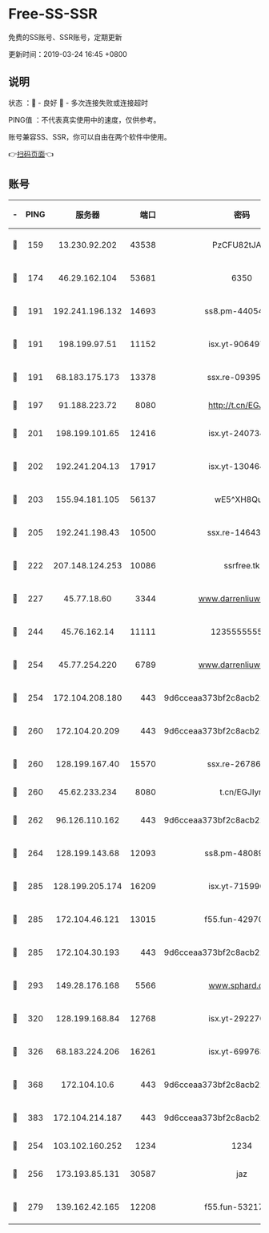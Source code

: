 # Free-SS-SSR

免费的SS账号、SSR账号，定期更新

更新时间：2019-03-24 16:45 +0800

## 说明

状态     ：🙂 - 良好 🙁 - 多次连接失败或连接超时

PING值   ：不代表真实使用中的速度，仅供参考。

账号兼容SS、SSR，你可以自由在两个软件中使用。

👉[扫码页面](https://liesauer.github.io/Free-SS-SSR/)👈

## 账号

|-|PING|服务器|端口|密码|加密方式|区域|
|:----:|:----:|:-----:|-----:|:----:|:----:|:----:|
|🙂|159|13.230.92.202|43538|PzCFU82tJAdZ|aes-256-cfb|JP|
|🙂|174|46.29.162.104|53681|6350|aes-128-ctr|RU|
|🙂|191|192.241.196.132|14693|ss8.pm-44054709|aes-256-cfb|US|
|🙂|191|198.199.97.51|11152|isx.yt-90649731|aes-256-cfb|US|
|🙂|191|68.183.175.173|13378|ssx.re-09395375|aes-256-cfb|US|
|🙂|197|91.188.223.72|8080|http://t.cn/EGJIyrl|rc4-md5|RU|
|🙂|201|198.199.101.65|12416|isx.yt-24073404|aes-256-cfb|US|
|🙂|202|192.241.204.13|17917|isx.yt-13046468|aes-256-cfb|US|
|🙂|203|155.94.181.105|56137|wE5^XH8Quw|aes-256-cfb|US|
|🙂|205|192.241.198.43|10500|ssx.re-14643912|aes-256-cfb|US|
|🙂|222|207.148.124.253|10086|ssrfree.tk|aes-256-cfb|SG|
|🙂|227|45.77.18.60|3344|www.darrenliuwei.com|aes-256-cfb|JP|
|🙂|244|45.76.162.14|11111|123555555555|aes-256-cfb|SG|
|🙂|254|45.77.254.220|6789|www.darrenliuwei.com|aes-256-cfb|SG|
|🙂|254|172.104.208.180|443|9d6cceaa373bf2c8acb22e60b6a58be6|aes-256-cfb|US|
|🙂|260|172.104.20.209|443|9d6cceaa373bf2c8acb22e60b6a58be6|aes-256-cfb|US|
|🙂|260|128.199.167.40|15570|ssx.re-26786415|aes-256-cfb|SG|
|🙂|260|45.62.233.234|8080|t.cn/EGJIyrl|rc4-md5|CA|
|🙂|262|96.126.110.162|443|9d6cceaa373bf2c8acb22e60b6a58be6|aes-256-cfb|US|
|🙂|264|128.199.143.68|12093|ss8.pm-48089265|aes-256-cfb|SG|
|🙂|285|128.199.205.174|16209|isx.yt-71599058|aes-256-cfb|SG|
|🙂|285|172.104.46.121|13015|f55.fun-42970709|aes-256-cfb|SG|
|🙂|285|172.104.30.193|443|9d6cceaa373bf2c8acb22e60b6a58be6|aes-256-cfb|US|
|🙂|293|149.28.176.168|5566|www.sphard.com|aes-256-cfb|AU|
|🙂|320|128.199.168.84|12768|isx.yt-29227079|aes-256-cfb|SG|
|🙂|326|68.183.224.206|16261|isx.yt-69976320|aes-256-cfb|SG|
|🙂|368|172.104.10.6|443|9d6cceaa373bf2c8acb22e60b6a58be6|aes-256-cfb|US|
|🙂|383|172.104.214.187|443|9d6cceaa373bf2c8acb22e60b6a58be6|aes-256-cfb|US|
|🙂|254|103.102.160.252|1234|1234|rc4-md5|JP|
|🙂|256|173.193.85.131|30587|jaz|aes-256-cfb|US|
|🙁|279|139.162.42.165|12208|f55.fun-53217838|aes-256-cfb|SG|
